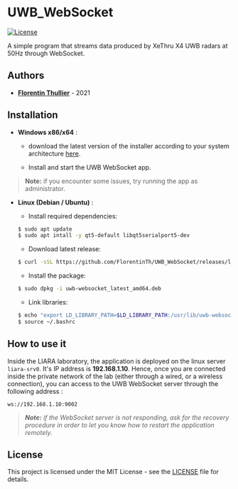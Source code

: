 # UWB_WebSocket

[![License](https://img.shields.io/github/license/FlorentinTh/LE2ML-API)](https://github.com/FlorentinTh/UWB_WebSocket/blob/main/LICENSE)

A simple program that streams data produced by XeThru X4 UWB radars at 50Hz through WebSocket.

## Authors

- [**Florentin Thullier**](https://github.com/FlorentinTh) - 2021

## Installation

- **Windows x86/x64** :

  	* download the latest version of the installer according to your system architecture [here](https://github.com/FlorentinTh/UWB_WebSocket/releases/latest).

  * Install and start the UWB WebSocket app.

> **Note:** if you encounter some issues, try running the app as administrator.

- **Linux (Debian / Ubuntu)** :

    * Install required dependencies:

    ```sh
    $ sudo apt update
    $ sudo apt intall -y qt5-default libqt5serialport5-dev
    ```

    * Download latest release:
    ```sh
    $ curl -sSL https://github.com/FlorentinTh/UWB_WebSocket/releases/latest/download/uwb-websocket_latest_amd64.deb
    ```

    * Install the package:

    ```sh
    $ sudo dpkg -i uwb-websocket_latest_amd64.deb
    ```

    * Link libraries:
    ```sh
    $ echo "export LD_LIBRARY_PATH=$LD_LIBRARY_PATH:/usr/lib/uwb-websocket" >> ~/.bashrc
    $ source ~/.bashrc
    ```

## How to use it

Inside the LIARA laboratory, the application is deployed on the linux server ```liara-srv0```. It's IP address is **192.168.1.10**. Hence, once you are connected inside the private network of the lab (either through a wired, or a wireless connection), you can access to the UWB WebSocket server through the following address :

```
ws://192.168.1.10:9002
```

> _**Note:** if the WebSocket server is not responding, ask for the recovery procedure in order to let you know how to restart the application remotely._

## License

This project is licensed under the MIT License - see the [LICENSE](LICENSE) file for details.
